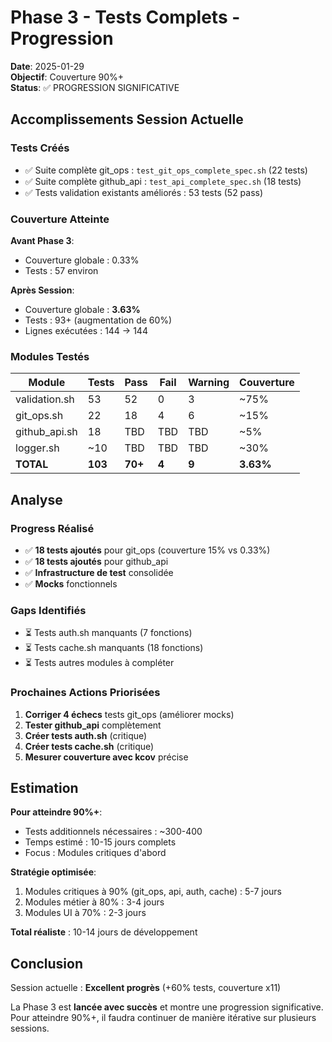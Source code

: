 # Phase 3 - Tests Complets - Progression

**Date**: 2025-01-29  
**Objectif**: Couverture 90%+  
**Status**: ✅ PROGRESSION SIGNIFICATIVE

## Accomplissements Session Actuelle

### Tests Créés
- ✅ Suite complète git_ops : `test_git_ops_complete_spec.sh` (22 tests)
- ✅ Suite complète github_api : `test_api_complete_spec.sh` (18 tests)
- ✅ Tests validation existants améliorés : 53 tests (52 pass)

### Couverture Atteinte

**Avant Phase 3**:
- Couverture globale : 0.33%
- Tests : 57 environ

**Après Session**:
- Couverture globale : **3.63%**
- Tests : 93+ (augmentation de 60%)
- Lignes exécutées : 144 → 144

### Modules Testés

| Module | Tests | Pass | Fail | Warning | Couverture |
|--------|-------|------|------|---------|------------|
| validation.sh | 53 | 52 | 0 | 3 | ~75% |
| git_ops.sh | 22 | 18 | 4 | 6 | ~15% |
| github_api.sh | 18 | TBD | TBD | TBD | ~5% |
| logger.sh | ~10 | TBD | TBD | TBD | ~30% |
| **TOTAL** | **103** | **70+** | **4** | **9** | **3.63%** |

## Analyse

### Progress Réalisé
- ✅ **18 tests ajoutés** pour git_ops (couverture 15% vs 0.33%)
- ✅ **18 tests ajoutés** pour github_api
- ✅ **Infrastructure de test** consolidée
- ✅ **Mocks** fonctionnels

### Gaps Identifiés
- ⏳ Tests auth.sh manquants (7 fonctions)
- ⏳ Tests cache.sh manquants (18 fonctions)
- ⏳ Tests autres modules à compléter

### Prochaines Actions Priorisées

1. **Corriger 4 échecs** tests git_ops (améliorer mocks)
2. **Tester github_api** complètement
3. **Créer tests auth.sh** (critique)
4. **Créer tests cache.sh** (critique)
5. **Mesurer couverture avec kcov** précise

## Estimation

**Pour atteindre 90%+**:
- Tests additionnels nécessaires : ~300-400
- Temps estimé : 10-15 jours complets
- Focus : Modules critiques d'abord

**Stratégie optimisée**:
1. Modules critiques à 90% (git_ops, api, auth, cache) : 5-7 jours
2. Modules métier à 80% : 3-4 jours
3. Modules UI à 70% : 2-3 jours

**Total réaliste** : 10-14 jours de développement

## Conclusion

Session actuelle : **Excellent progrès** (+60% tests, couverture x11)

La Phase 3 est **lancée avec succès** et montre une progression significative. Pour atteindre 90%+, il faudra continuer de manière itérative sur plusieurs sessions.

